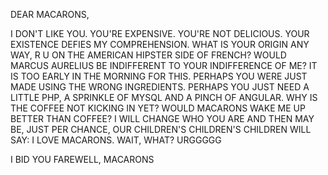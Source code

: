 

DEAR MACARONS,

I DON'T LIKE YOU.
YOU'RE EXPENSIVE.
YOU'RE NOT DELICIOUS.
YOUR EXISTENCE DEFIES MY COMPREHENSION.
WHAT IS YOUR ORIGIN ANY WAY, R U ON THE AMERICAN HIPSTER SIDE OF FRENCH?
WOULD MARCUS AURELIUS BE INDIFFERENT TO YOUR INDIFFERENCE OF ME?
IT IS TOO EARLY IN THE MORNING FOR THIS.
PERHAPS YOU WERE JUST MADE USING THE WRONG INGREDIENTS.
PERHAPS YOU JUST NEED A LITTLE PHP, A SPRINKLE OF MYSQL AND A PINCH OF ANGULAR.
WHY IS THE COFFEE NOT KICKING IN YET?  WOULD MACARONS WAKE ME UP BETTER THAN COFFEE?
I WILL CHANGE WHO YOU ARE
AND THEN MAY BE, JUST PER CHANCE, OUR CHILDREN'S CHILDREN'S CHILDREN WILL SAY:
I LOVE MACARONS.
WAIT, WHAT?
URGGGGG

I BID YOU FAREWELL, MACARONS




